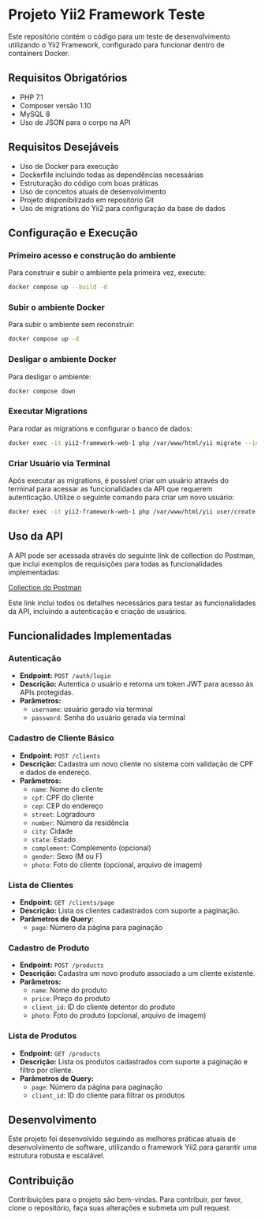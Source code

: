 # Projeto Yii2 Framework Teste

Este repositório contém o código para um teste de desenvolvimento utilizando o Yii2 Framework, configurado para funcionar dentro de containers Docker.

## Requisitos Obrigatórios

- PHP 7.1
- Composer versão 1.10
- MySQL 8
- Uso de JSON para o corpo na API

## Requisitos Desejáveis

- Uso de Docker para execução
- Dockerfile incluindo todas as dependências necessárias
- Estruturação do código com boas práticas
- Uso de conceitos atuais de desenvolvimento
- Projeto disponibilizado em repositório Git
- Uso de migrations do Yii2 para configuração da base de dados

## Configuração e Execução

### Primeiro acesso e construção do ambiente
Para construir e subir o ambiente pela primeira vez, execute:

```bash
docker compose up --build -d
```

### Subir o ambiente Docker
Para subir o ambiente sem reconstruir:

```bash
docker compose up -d
```

### Desligar o ambiente Docker
Para desligar o ambiente:

```bash
docker compose down
```

### Executar Migrations
Para rodar as migrations e configurar o banco de dados:

```bash
docker exec -it yii2-framework-web-1 php /var/www/html/yii migrate --interactive=0
```

### Criar Usuário via Terminal
Após executar as migrations, é possível criar um usuário através do terminal para acessar as funcionalidades da API que requerem autenticação. Utilize o seguinte comando para criar um novo usuário:

```bash
docker exec -it yii2-framework-web-1 php /var/www/html/yii user/create <username> <password> "<name>"
```

## Uso da API
A API pode ser acessada através do seguinte link de collection do Postman, que inclui exemplos de requisições para todas as funcionalidades implementadas:

[Collection do Postman](https://www.postman.com/tiagoluvizotoneves/workspace/yii2-framework-test-1/overview)

Este link inclui todos os detalhes necessários para testar as funcionalidades da API, incluindo a autenticação e criação de usuários.

## Funcionalidades Implementadas

### Autenticação
- **Endpoint:** `POST /auth/login`
- **Descrição:** Autentica o usuário e retorna um token JWT para acesso às APIs protegidas.
- **Parâmetros:**
  - `username`: usuário gerado via terminal
  - `password`: Senha do usuário gerada via terminal

### Cadastro de Cliente Básico
- **Endpoint:** `POST /clients`
- **Descrição:** Cadastra um novo cliente no sistema com validação de CPF e dados de endereço.
- **Parâmetros:**
  - `name`: Nome do cliente
  - `cpf`: CPF do cliente
  - `cep`: CEP do endereço
  - `street`: Logradouro
  - `number`: Número da residência
  - `city`: Cidade
  - `state`: Estado
  - `complement`: Complemento (opcional)
  - `gender`: Sexo (M ou F)
  - `photo`: Foto do cliente (opcional, arquivo de imagem)

### Lista de Clientes
- **Endpoint:** `GET /clients/page`
- **Descrição:** Lista os clientes cadastrados com suporte a paginação.
- **Parâmetros de Query:**
  - `page`: Número da página para paginação

### Cadastro de Produto
- **Endpoint:** `POST /products`
- **Descrição:** Cadastra um novo produto associado a um cliente existente.
- **Parâmetros:**
  - `name`: Nome do produto
  - `price`: Preço do produto
  - `client_id`: ID do cliente detentor do produto
  - `photo`: Foto do produto (opcional, arquivo de imagem)

### Lista de Produtos
- **Endpoint:** `GET /products`
- **Descrição:** Lista os produtos cadastrados com suporte a paginação e filtro por cliente.
- **Parâmetros de Query:**
  - `page`: Número da página para paginação
  - `client_id`: ID do cliente para filtrar os produtos

## Desenvolvimento

Este projeto foi desenvolvido seguindo as melhores práticas atuais de desenvolvimento de software, utilizando o framework Yii2 para garantir uma estrutura robusta e escalável.

## Contribuição
Contribuições para o projeto são bem-vindas. Para contribuir, por favor, clone o repositório, faça suas alterações e submeta um pull request.
